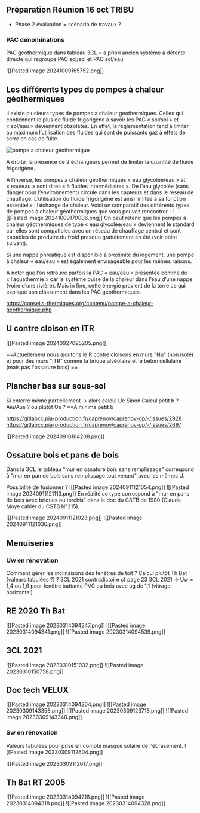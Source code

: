 ## Préparation Réunion 16 oct TRIBU

- Phase 2 évaluation = scénario de travaux ?
### PAC dénominations
PAC géothermique dans tableau 3CL = a priori ancien système à détente directe qui regroupe PAC sol/sol et PAC sol/eau.

![[Pasted image 20241009165752.png]]

## Les différents types de pompes à chaleur géothermiques

Il existe plusieurs types de pompes à chaleur géothermiques. Celles qui contiennent le plus de fluide frigorigène à savoir les PAC « sol/sol » et « sol/eau » deviennent obsolètes. En effet, la réglementation tend à limiter au maximum l’utilisation des fluides qui sont de puissants gaz à effets de serre en cas de fuite.

![pompe a chaleur géothermique](https://conseils-thermiques.org/contenu/images/schema-pompe-a-chaleur-geothermique.png)

A droite, la présence de 2 échangeurs permet de limiter la quantité de fluide frigorigène.

A l’inverse, les pompes à chaleur géothermiques « eau glycolée/eau » et « eau/eau » sont dites « à fluides intermédiaires ». De l’eau glycolée (sans danger pour l’environnement) circule dans les capteurs et dans le réseau de chauffage. L’utilisation du fluide frigorigène est ainsi limitée à sa fonction essentielle : l’échange de chaleur. Voici un comparatif des différents types de pompes à chaleur géothermiques que vous pouvez rencontrer :
![[Pasted image 20241009170006.png]]
On peut retenir que les pompes à chaleur géothermiques de type « eau glycolée/eau » deviennent le standard car elles sont compatibles avec un réseau de chauffage central et sont capables de produire du froid presque gratuitement en été (voir point suivant).

Si une nappe phréatique est disponible à proximité du logement, une pompe à chaleur « eau/eau » est également envisageable pour les mêmes raisons.

A noter que l’on retrouve parfois la PAC « eau/eau » présentée comme de « l’aquathermie » car le système puise de la chaleur dans l’eau d’une nappe (voire d’une rivière). Mais in fine, cette énergie provient de la terre ce qui explique son classement dans les PAC géothermiques.

https://conseils-thermiques.org/contenu/pompe-a-chaleur-geothermique.php

## U contre cloison en ITR

![[Pasted image 20240927095205.png]]

==Actuellement nous ajoutons le R contre cloisons en murs "Nu" (non isolé) et pour des murs "ITR" comme la brique alvéolaire et le béton cellulaire (mais pas l'ossature bois).==
## Plancher bas sur sous-sol

Si enterré même partiellement -> alors calcul Ue
Sinon
Calcul petit b ? Aiu/Aue ? ou plutôt Ue ?
==A minima petit b

https://gitlabcc.pia-production.fr/caprenov/caprenov-gp/-/issues/2928
https://gitlabcc.pia-production.fr/caprenov/caprenov-gp/-/issues/2697


![[Pasted image 20240916164208.png]]
## Ossature bois et pans de bois

Dans la 3CL le tableau "mur en ossature bois sans remplissage" correspond à "mur en pan de bois sans remplissage tout venant" avec les mêmes U.

Possibilité de fusionner ?
![[Pasted image 20240911121054.png]]
![[Pasted image 20240911121113.png]]
En réalité ce type correspond à "mur en pans de bois avec briques ou torchis" dans le doc du CSTB de 1980 (Claude Moye cahier du CSTB N°215).

![[Pasted image 20240911121023.png]]
![[Pasted image 20240911121036.png]]



## Menuiseries
### Uw en rénovation
Comment gérer les inclinaisons des fenêtres de toit ?
Calcul plutôt Th Bat (valeurs tabulées ?) ? 3CL 2021 contradictoire cf page 23
3CL 2021 => Uw = 1,4 ou 1,6 pour fenêtre battante PVC ou bois avec ug de 1,1 (vitrage horizontal).
## RE 2020 Th Bat
![[Pasted image 20230314094247.png]]
![[Pasted image 20230314094341.png]]
![[Pasted image 20230314094539.png]]


## 3CL 2021
![[Pasted image 20230310151032.png]]
![[Pasted image 20230310150758.png]]
## Doc tech VELUX
![[Pasted image 20230314094204.png]]
![[Pasted image 20230309143358.png]]
![[Pasted image 20230309123718.png]]
![[Pasted image 20230309143340.png]]

### Sw en rénovation
Valeurs tabulées pour prise en compte masque solaire de l'ébrasement.
![[Pasted image 20230309112604.png]]

![[Pasted image 20230309112617.png]]
## Th Bat RT 2005
![[Pasted image 20230314094218.png]]
![[Pasted image 20230314094318.png]]
![[Pasted image 20230314094328.png]]